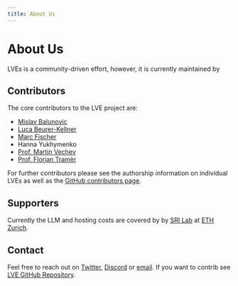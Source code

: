 ```yaml
---
title: About Us
---
```

# About Us

LVEs is a community-driven effort, however, it is currently maintained by 


## Contributors
The core contributors to the LVE project are:


* [Mislav Balunovic](https://www.sri.inf.ethz.ch/people/mislav)
* [Luca Beurer-Kellner](https://www.sri.inf.ethz.ch/people/luca)
* [Marc Fischer](https://www.sri.inf.ethz.ch/people/marc)
* Hanna Yukhymenko
* [Prof. Martin Vechev](https://www.sri.inf.ethz.ch/people/martin)
* [Prof. Florian Tramèr](https://www.floriantramer.com/)


For further contributors please see the authorship information on individual LVEs as well as the [GitHub contributors page](https://github.com/lve-org/lve/graphs/contributors).

## Supporters
Currently the LLM and hosting costs are covered by by [SRI Lab](https://www.sri.inf.ethz.ch/) at [ETH Zurich](https://ethz.ch).

## Contact
Feel free to reach out on [Twitter](https://twitter.com/projectlve), [Discord](https://discord.gg/MMQTF2nyer) or [email](mailto:hello@lve-project.org). If you want to contrib
see [LVE GitHub Repository](https://github.com/lve-org/lve).